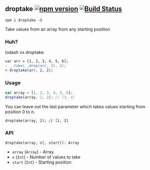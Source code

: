 ## droptake [![npm version](http://img.shields.io/npm/v/droptake.svg?style=flat-square)](https://npmjs.org/package/droptake?style=flat-square) [![Build Status](https://img.shields.io/travis/srph/droptake.svg?style=flat-square)](https://travis-ci.org/srph/droptake?branch=master)
```
npm i droptake -S
```
Take values from an array from any starting position

### Huh?
lodash vs droptake:
```diff
var arr = [1, 2, 3, 4, 5, 6];
- _.take(_.drop(arr, 2), 2);
+ droptake(arr, 2, 2); 
```

### Usage
```js
var array = [1, 2, 3, 4, 5, 6];
droptake(array, 2, 2); // [3, 4]
```

You can leave out the last parameter which takes values starting from position 0 to n.
```
droptake(array, 2); // [1, 2]
```

### API
`droptake(array, n[, start]): Array`
- `array` (`Array`) - Array
- `n` (`Int`) - Number of values to take
- `start` (`Int`) - Starting position
